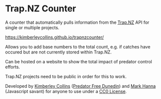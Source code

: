 # Trap.NZ Counter

A counter that automatically pulls information from the <a href="https://trap.nz" target="_blank">Trap.NZ</a> API for single or multiple projects.

<a href="https://kimberleycollins.github.io/trapnzcounter/" target="_blank">https://kimberleycollins.github.io/trapnzcounter/</a>

Allows you to add base numbers to the total count, e.g. if catches have occured but are not currently stored within Trap.NZ.

Can be hosted on a website to show the total impact of predator control efforts.

Trap.NZ projects need to be public in order for this to work.

Developed by <a href="https://github.com/kimberleycollins" target="_blank">Kimberley Collins</a> (<a href="https://predatorfreedunedin.org" target="_blank">Predator Free Dunedin</a>) and <a href="https://github.com/cipscis" target="_blank">Mark Hanna</a> (Javascript savant) for anyone to use under a <a href="https://creativecommons.org/share-your-work/public-domain/cc0/" target="_blank">CC0 License</a>.
